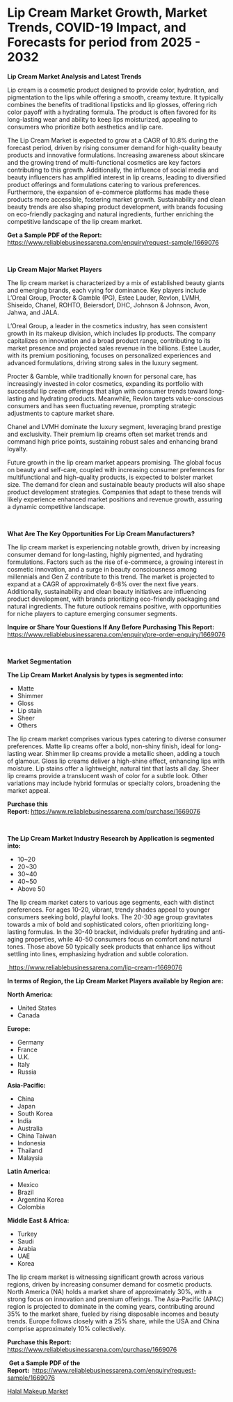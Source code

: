 <p><h1>Lip Cream Market Growth, Market Trends, COVID-19 Impact, and Forecasts for period from 2025 - 2032</h1></p><p><strong>Lip Cream Market Analysis and Latest Trends</strong></p>
<p><p>Lip cream is a cosmetic product designed to provide color, hydration, and pigmentation to the lips while offering a smooth, creamy texture. It typically combines the benefits of traditional lipsticks and lip glosses, offering rich color payoff with a hydrating formula. The product is often favored for its long-lasting wear and ability to keep lips moisturized, appealing to consumers who prioritize both aesthetics and lip care.</p><p>The Lip Cream Market is expected to grow at a CAGR of 10.8% during the forecast period, driven by rising consumer demand for high-quality beauty products and innovative formulations. Increasing awareness about skincare and the growing trend of multi-functional cosmetics are key factors contributing to this growth. Additionally, the influence of social media and beauty influencers has amplified interest in lip creams, leading to diversified product offerings and formulations catering to various preferences. Furthermore, the expansion of e-commerce platforms has made these products more accessible, fostering market growth. Sustainability and clean beauty trends are also shaping product development, with brands focusing on eco-friendly packaging and natural ingredients, further enriching the competitive landscape of the lip cream market.</p></p>
<p><strong>Get a Sample PDF of the Report:&nbsp;</strong> <a href="https://www.reliablebusinessarena.com/enquiry/request-sample/1669076?utm_campaign=2033&utm_medium=2&utm_source=Github&utm_content=ia&utm_term=04042025&utm_id=lip-cream">https://www.reliablebusinessarena.com/enquiry/request-sample/1669076</a></p>
<p>&nbsp;</p>
<p><strong>Lip Cream Major Market Players</strong></p>
<p><p>The lip cream market is characterized by a mix of established beauty giants and emerging brands, each vying for dominance. Key players include L’Oreal Group, Procter & Gamble (PG), Estee Lauder, Revlon, LVMH, Shiseido, Chanel, ROHTO, Beiersdorf, DHC, Johnson & Johnson, Avon, Jahwa, and JALA.</p><p>L’Oreal Group, a leader in the cosmetics industry, has seen consistent growth in its makeup division, which includes lip products. The company capitalizes on innovation and a broad product range, contributing to its market presence and projected sales revenue in the billions. Estee Lauder, with its premium positioning, focuses on personalized experiences and advanced formulations, driving strong sales in the luxury segment.</p><p>Procter & Gamble, while traditionally known for personal care, has increasingly invested in color cosmetics, expanding its portfolio with successful lip cream offerings that align with consumer trends toward long-lasting and hydrating products. Meanwhile, Revlon targets value-conscious consumers and has seen fluctuating revenue, prompting strategic adjustments to capture market share.</p><p>Chanel and LVMH dominate the luxury segment, leveraging brand prestige and exclusivity. Their premium lip creams often set market trends and command high price points, sustaining robust sales and enhancing brand loyalty.</p><p>Future growth in the lip cream market appears promising. The global focus on beauty and self-care, coupled with increasing consumer preferences for multifunctional and high-quality products, is expected to bolster market size. The demand for clean and sustainable beauty products will also shape product development strategies. Companies that adapt to these trends will likely experience enhanced market positions and revenue growth, assuring a dynamic competitive landscape.</p></p>
<p>&nbsp;</p>
<p><strong>What Are The Key Opportunities For Lip Cream Manufacturers?</strong></p>
<p><p>The lip cream market is experiencing notable growth, driven by increasing consumer demand for long-lasting, highly pigmented, and hydrating formulations. Factors such as the rise of e-commerce, a growing interest in cosmetic innovation, and a surge in beauty consciousness among millennials and Gen Z contribute to this trend. The market is projected to expand at a CAGR of approximately 6-8% over the next five years. Additionally, sustainability and clean beauty initiatives are influencing product development, with brands prioritizing eco-friendly packaging and natural ingredients. The future outlook remains positive, with opportunities for niche players to capture emerging consumer segments.</p></p>
<p><strong>Inquire or Share Your Questions If Any Before Purchasing This Report:</strong> <a href="https://www.reliablebusinessarena.com/enquiry/pre-order-enquiry/1669076?utm_campaign=2033&utm_medium=2&utm_source=Github&utm_content=ia&utm_term=04042025&utm_id=lip-cream">https://www.reliablebusinessarena.com/enquiry/pre-order-enquiry/1669076</a></p>
<p>&nbsp;</p>
<p><strong>Market Segmentation</strong></p>
<p><strong>The Lip Cream Market Analysis by types is segmented into:</strong></p>
<p><ul><li>Matte</li><li>Shimmer</li><li>Gloss</li><li>Lip stain</li><li>Sheer</li><li>Others</li></ul></p>
<p><p>The lip cream market comprises various types catering to diverse consumer preferences. Matte lip creams offer a bold, non-shiny finish, ideal for long-lasting wear. Shimmer lip creams provide a metallic sheen, adding a touch of glamour. Gloss lip creams deliver a high-shine effect, enhancing lips with moisture. Lip stains offer a lightweight, natural tint that lasts all day. Sheer lip creams provide a translucent wash of color for a subtle look. Other variations may include hybrid formulas or specialty colors, broadening the market appeal.</p></p>
<p><strong>Purchase this Report:&nbsp;</strong><a href="https://www.reliablebusinessarena.com/purchase/1669076?utm_campaign=2033&utm_medium=2&utm_source=Github&utm_content=ia&utm_term=04042025&utm_id=lip-cream">https://www.reliablebusinessarena.com/purchase/1669076</a></p>
<p>&nbsp;</p>
<p><strong>The Lip Cream Market Industry Research by Application is segmented into:</strong></p>
<p><ul><li>10~20</li><li>20~30</li><li>30~40</li><li>40~50</li><li>Above 50</li></ul></p>
<p><p>The lip cream market caters to various age segments, each with distinct preferences. For ages 10-20, vibrant, trendy shades appeal to younger consumers seeking bold, playful looks. The 20-30 age group gravitates towards a mix of bold and sophisticated colors, often prioritizing long-lasting formulas. In the 30-40 bracket, individuals prefer hydrating and anti-aging properties, while 40-50 consumers focus on comfort and natural tones. Those above 50 typically seek products that enhance lips without settling into lines, emphasizing hydration and subtle coloration.</p></p>
<p><a href="https://www.reliablebusinessarena.com/lip-cream-r1669076?utm_campaign=2033&utm_medium=2&utm_source=Github&utm_content=ia&utm_term=04042025&utm_id=lip-cream">&nbsp;https://www.reliablebusinessarena.com/lip-cream-r1669076</a></p>
<p><strong>In terms of Region, the Lip Cream Market Players available by Region are:</strong></p>
<p>
    <p> <strong> North America: </strong>
        <ul>
            <li>United States</li>
            <li>Canada</li>
        </ul>
        </p> 
    <p> <strong> Europe: </strong>
        <ul>
            <li>Germany</li>
            <li>France</li>
            <li>U.K.</li>
            <li>Italy</li>
            <li>Russia</li>
        </ul>
        </p> 
    <p> <strong> Asia-Pacific: </strong>
        <ul>
            <li>China</li>
            <li>Japan</li>
            <li>South Korea</li>
            <li>India</li>
            <li>Australia</li>
            <li>China Taiwan</li>
            <li>Indonesia</li>
            <li>Thailand</li>
            <li>Malaysia</li>
        </ul>
        </p> 
    <p> <strong> Latin America: </strong>
        <ul>
            <li>Mexico</li>
            <li>Brazil</li>
            <li>Argentina Korea</li>
            <li>Colombia</li>
        </ul>
        </p> 
    <p> <strong> Middle East & Africa: </strong>
        <ul>
            <li>Turkey</li>
            <li>Saudi</li>
            <li>Arabia</li>
            <li>UAE</li>
            <li>Korea</li>
        </ul>
    </p>
    </p>
<p><p>The lip cream market is witnessing significant growth across various regions, driven by increasing consumer demand for cosmetic products. North America (NA) holds a market share of approximately 30%, with a strong focus on innovation and premium offerings. The Asia-Pacific (APAC) region is projected to dominate in the coming years, contributing around 35% to the market share, fueled by rising disposable incomes and beauty trends. Europe follows closely with a 25% share, while the USA and China comprise approximately 10% collectively.</p></p>
<p><strong>Purchase this Report: </strong><a href="https://www.reliablebusinessarena.com/purchase/1669076?utm_campaign=2033&utm_medium=2&utm_source=Github&utm_content=ia&utm_term=04042025&utm_id=lip-cream">https://www.reliablebusinessarena.com/purchase/1669076</a></p>
<p>&nbsp;<strong>Get a Sample PDF of the Report:&nbsp;&nbsp;</strong><a href="https://www.reliablebusinessarena.com/enquiry/request-sample/1669076?utm_campaign=2033&utm_medium=2&utm_source=Github&utm_content=ia&utm_term=04042025&utm_id=lip-cream">https://www.reliablebusinessarena.com/enquiry/request-sample/1669076</a></p>
<p><strong></strong></p>
<p><p><a href="https://github.com/mahnoor2003/Market-Research-Report-List-7/blob/main/halal-makeup-market.md?utm_campaign=2033&utm_medium=2&utm_source=Github&utm_content=ia&utm_term=04042025&utm_id=lip-cream">Halal Makeup Market</a></p></p>